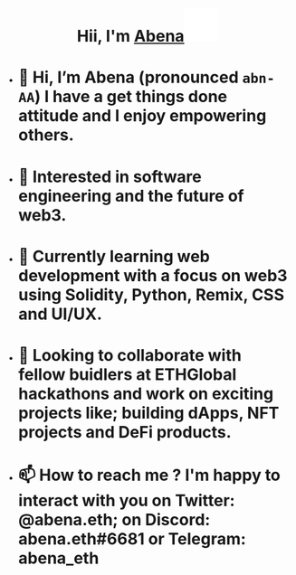 <h1 align="center">
    Hii, I'm <a href="https://abena.link/">Abena<a><img src="https://github.com/Kathryn-Jie/Kathryn-Jie/blob/main/wave.gif" width="60px"/>
</h1>



- # 👋 Hi, I’m Abena (pronounced `abn-AA`) I have a get things done attitude and I enjoy empowering others.
- # 👀 Interested in software engineering and the future of web3.
- # 🌱 Currently learning web development with a focus on web3 using Solidity, Python, Remix, CSS and UI/UX.
- # 💞️ Looking to collaborate with fellow buidlers at ETHGlobal hackathons and work on exciting projects like; building dApps, NFT projects and DeFi products.
- # 📫 How to reach me ? I'm happy to interact with you on Twitter: @abena.eth; on Discord: abena.eth#6681 or Telegram: abena_eth
